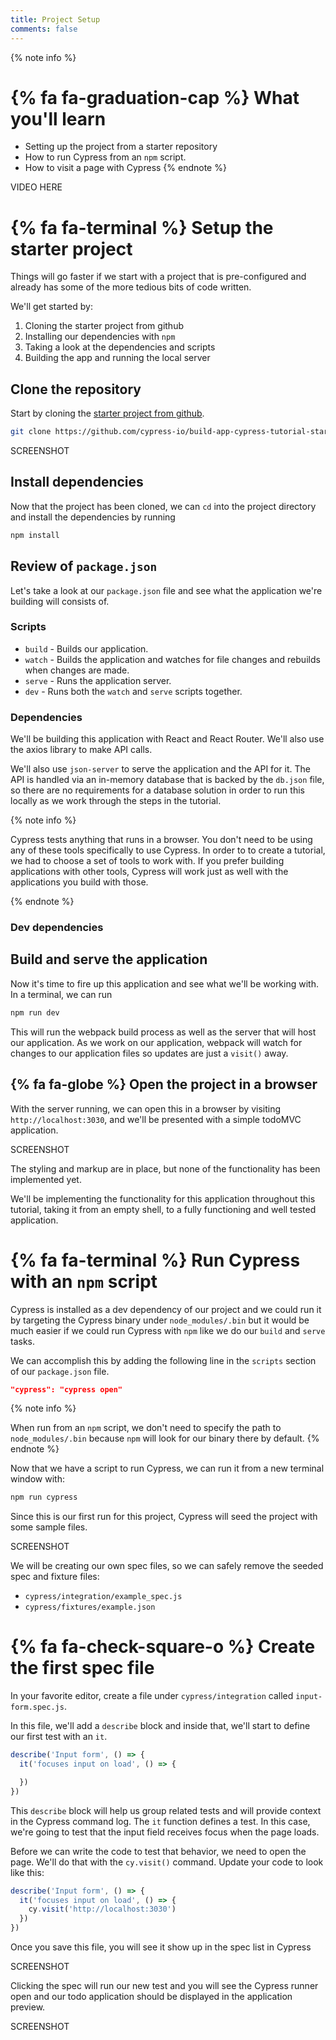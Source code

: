 ```yaml
---
title: Project Setup
comments: false
---
```


{% note info %}
# {% fa fa-graduation-cap %} What you'll learn

- Setting up the project from a starter repository
- How to run Cypress from an `npm` script.
- How to visit a page with Cypress
{% endnote %}

VIDEO HERE

# {% fa fa-terminal %} Setup the starter project

Things will go faster if we start with a project that is pre-configured and already has some of the more tedious bits of code written.

We'll get started by:

1. Cloning the starter project from github
2. Installing our dependencies with `npm`
3. Taking a look at the dependencies and scripts
4. Building the app and running the local server

## Clone the repository

Start by cloning the [starter project from github](https://github.com/cypress-io/build-app-cypress-tutorial-starter).

```sh
git clone https://github.com/cypress-io/build-app-cypress-tutorial-starter
```

SCREENSHOT

## Install dependencies

Now that the project has been cloned, we can `cd` into the project directory and install the dependencies by running

```sh
npm install
```

## Review of `package.json`

Let's take a look at our `package.json` file and see what the application we're building will consists of.

### Scripts

- `build` - Builds our application.
- `watch` - Builds the application and watches for file changes and rebuilds when changes are made.
- `serve` - Runs the application server.
- `dev` - Runs both the `watch` and `serve` scripts together.

### Dependencies

We'll be building this application with React and React Router. We'll also use the axios library to make API calls.

We'll also use `json-server` to serve the application and the API for it. The API is handled via an in-memory database that is backed by the `db.json` file, so there are no requirements for a database solution in order to run this locally as we work through the steps in the tutorial.

{% note info %}

Cypress tests anything that runs in a browser. You don't need to be using any of these tools specifically to use Cypress. In order to to create a tutorial, we had to choose a set of tools to work with. If you prefer building applications with other tools, Cypress will work just as well with the applications you build with those.

{% endnote %}

### Dev dependencies

## Build and serve the application

Now it's time to fire up this application and see what we'll be working with. In a terminal, we can run

```sh
npm run dev
```

This will run the webpack build process as well as the server that will host our application. As we work on our application, webpack will watch for changes to our application files so updates are just a `visit()` away.


## {% fa fa-globe %} Open the project in a browser

With the server running, we can open this in a browser by visiting `http://localhost:3030`, and we'll be presented with a simple todoMVC application.

SCREENSHOT

The styling and markup are in place, but none of the functionality has been implemented yet.

We'll be implementing the functionality for this application throughout this tutorial, taking it from an empty shell, to a fully functioning and well tested application.

# {% fa fa-terminal %} Run Cypress with an `npm` script

Cypress is installed as a dev dependency of our project and we could run it by targeting the Cypress binary under `node_modules/.bin` but it would be much easier if we could run Cypress with `npm` like we do our `build` and `serve` tasks.

We can accomplish this by adding the following line in the `scripts` section of our `package.json` file.

```json
"cypress": "cypress open"
```

{% note info %}

When run from an `npm` script, we don't need to specify the path to `node_modules/.bin` because `npm` will look for our binary there by default.
{% endnote %}

Now that we have a script to run Cypress, we can run it from a new terminal window with:

```sh
npm run cypress
```

Since this is our first run for this project, Cypress will seed the project with some sample files.

SCREENSHOT

We will be creating our own spec files, so we can safely remove the seeded spec and fixture files:

- `cypress/integration/example_spec.js`
- `cypress/fixtures/example.json`


# {% fa fa-check-square-o %} Create the first spec file

In your favorite editor, create a file under `cypress/integration` called `input-form.spec.js`.

In this file, we'll add a `describe` block and inside that, we'll start to define our first test with an `it`. 

```js
describe('Input form', () => {
  it('focuses input on load', () => {

  })
})
```

This `describe` block will help us group related tests and will provide context in the Cypress command log. The `it` function defines a test. In this case, we're going to test that the input field receives focus when the page loads.

Before we can write the code to test that behavior, we need to open the page. We'll do that with the `cy.visit()` command. Update your code to look like this:

```js
describe('Input form', () => {
  it('focuses input on load', () => {
    cy.visit('http://localhost:3030')
  })
})
```

Once you save this file, you will see it show up in the spec list in Cypress

SCREENSHOT

Clicking the spec will run our new test and you will see the Cypress runner open and our todo application should be displayed in the application preview.

SCREENSHOT







